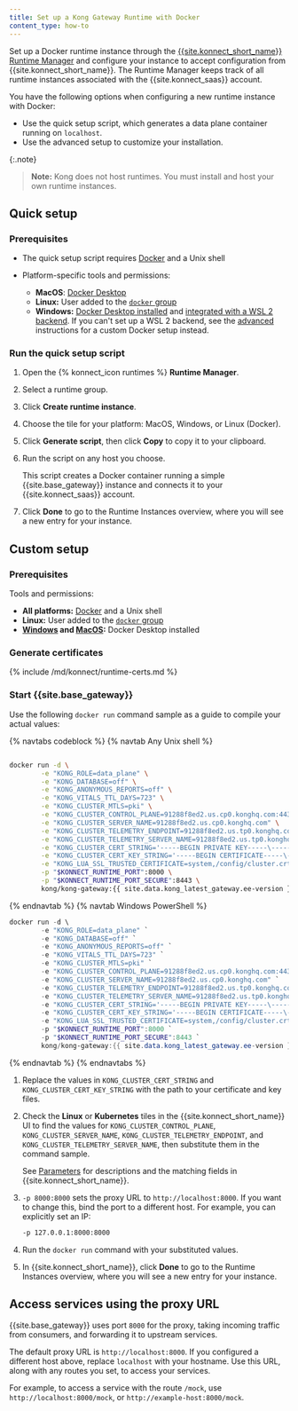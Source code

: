 ```yaml
---
title: Set up a Kong Gateway Runtime with Docker
content_type: how-to
---
```

Set up a Docker runtime instance through the
[{{site.konnect_short_name}} Runtime Manager](/konnect/runtime-manager) and
configure your instance to accept configuration from
{{site.konnect_short_name}}. The Runtime Manager keeps track of all runtime
instances associated with the {{site.konnect_saas}} account.

You have the following options when configuring a new runtime instance with Docker:
* Use the quick setup script, which generates a data plane container
running on `localhost`.
* Use the advanced setup to customize your installation.

{:.note}
> **Note:** Kong does not host runtimes. You must install and host your own
runtime instances.

## Quick setup

### Prerequisites

* The quick setup script requires [Docker](https://docs.docker.com/get-docker/) and a Unix shell

* Platform-specific tools and permissions:
  * **MacOS**: [Docker Desktop](https://docs.docker.com/docker-for-mac/install/)
  * **Linux:** User added to the [`docker` group](https://docs.docker.com/engine/install/linux-postinstall/)
  * **Windows:** [Docker Desktop installed](https://docs.docker.com/docker-for-windows/install/#install-docker-desktop-on-windows) and [integrated with a WSL 2 backend](https://docs.docker.com/docker-for-windows/wsl/).
  If you can't set up a WSL 2 backend, see the [advanced](#custom-setup) instructions for
  a custom Docker setup instead.

### Run the quick setup script

1. Open the {% konnect_icon runtimes %} **Runtime Manager**.

1. Select a runtime group.

1. Click **Create runtime instance**.

1. Choose the tile for your platform: MacOS, Windows, or Linux (Docker).

1. Click **Generate script**, then click **Copy** to copy it to your clipboard.

1. Run the script on any host you choose.

    This script creates a Docker container running a simple
    {{site.base_gateway}} instance and connects it to your
    {{site.konnect_saas}} account.

1. Click **Done** to go to the Runtime Instances overview, where you will
see a new entry for your instance.

## Custom setup

### Prerequisites

Tools and permissions:
* **All platforms:** [Docker](https://docs.docker.com/get-docker/) and a Unix shell
* **Linux:** User added to the [`docker` group](https://docs.docker.com/engine/install/linux-postinstall/)
* **[Windows](https://docs.docker.com/docker-for-windows/install/#install-docker-desktop-on-windows) and [MacOS](https://docs.docker.com/docker-for-mac/install/):** Docker Desktop installed

### Generate certificates
{% include /md/konnect/runtime-certs.md %}

### Start {{site.base_gateway}}

Use the following `docker run` command sample as a guide to compile your actual values:

{% navtabs codeblock %}
{% navtab Any Unix shell %}
```sh

docker run -d \
        -e "KONG_ROLE=data_plane" \
        -e "KONG_DATABASE=off" \
        -e "KONG_ANONYMOUS_REPORTS=off" \
        -e "KONG_VITALS_TTL_DAYS=723" \
        -e "KONG_CLUSTER_MTLS=pki" \
        -e "KONG_CLUSTER_CONTROL_PLANE=91288f8ed2.us.cp0.konghq.com:443" \
        -e "KONG_CLUSTER_SERVER_NAME=91288f8ed2.us.cp0.konghq.com" \
        -e "KONG_CLUSTER_TELEMETRY_ENDPOINT=91288f8ed2.us.tp0.konghq.com:443" \
        -e "KONG_CLUSTER_TELEMETRY_SERVER_NAME=91288f8ed2.us.tp0.konghq.com" \
        -e "KONG_CLUSTER_CERT_STRING='-----BEGIN PRIVATE KEY-----\-----END PRIVATE KEY-----\r\n'" \
        -e "KONG_CLUSTER_CERT_KEY_STRING='-----BEGIN CERTIFICATE-----\-----END CERTIFICATE-----\r\n'" \
        -e "KONG_LUA_SSL_TRUSTED_CERTIFICATE=system,/config/cluster.crt" \
        -p "$KONNECT_RUNTIME_PORT":8000 \
        -p "$KONNECT_RUNTIME_PORT_SECURE":8443 \
        kong/kong-gateway:{{ site.data.kong_latest_gateway.ee-version }}

```
{% endnavtab %}
{% navtab Windows PowerShell %}
```powershell
docker run -d \
        -e "KONG_ROLE=data_plane" `
        -e "KONG_DATABASE=off" `
        -e "KONG_ANONYMOUS_REPORTS=off" `
        -e "KONG_VITALS_TTL_DAYS=723" `
        -e "KONG_CLUSTER_MTLS=pki" `
        -e "KONG_CLUSTER_CONTROL_PLANE=91288f8ed2.us.cp0.konghq.com:443" `
        -e "KONG_CLUSTER_SERVER_NAME=91288f8ed2.us.cp0.konghq.com" `
        -e "KONG_CLUSTER_TELEMETRY_ENDPOINT=91288f8ed2.us.tp0.konghq.com:443" `
        -e "KONG_CLUSTER_TELEMETRY_SERVER_NAME=91288f8ed2.us.tp0.konghq.com" `
        -e "KONG_CLUSTER_CERT_STRING='-----BEGIN PRIVATE KEY-----\-----END PRIVATE KEY-----\r\n'" `
        -e "KONG_CLUSTER_CERT_KEY_STRING='-----BEGIN CERTIFICATE-----\-----END CERTIFICATE-----\r\n'" `
        -e "KONG_LUA_SSL_TRUSTED_CERTIFICATE=system,/config/cluster.crt" `
        -p "$KONNECT_RUNTIME_PORT":8000 `
        -p "$KONNECT_RUNTIME_PORT_SECURE":8443 `
        kong/kong-gateway:{{ site.data.kong_latest_gateway.ee-version }}

```
{% endnavtab %}
{% endnavtabs %}

1. Replace the values in `KONG_CLUSTER_CERT_STRING` and
`KONG_CLUSTER_CERT_KEY_STRING` with the path to your certificate and key files.

2. Check the **Linux** or **Kubernetes** tiles in the {{site.konnect_short_name}} UI to find the values for
        `KONG_CLUSTER_CONTROL_PLANE`, `KONG_CLUSTER_SERVER_NAME`,
        `KONG_CLUSTER_TELEMETRY_ENDPOINT`, and `KONG_CLUSTER_TELEMETRY_SERVER_NAME`,
        then substitute them in the command sample.

    See [Parameters](/konnect/runtime-manager/runtime-instances/runtime-parameter-reference) for
    descriptions and the matching fields in {{site.konnect_short_name}}.

3. `-p 8000:8000` sets the proxy URL to `http://localhost:8000`.
        If you want to change this, bind the port to a different host. For example,
        you can explicitly set an IP:

      ```sh
      -p 127.0.0.1:8000:8000
      ```

4. Run the `docker run` command with your substituted values.

6. In {{site.konnect_short_name}}, click **Done** to go to the Runtime Instances overview, where you will
see a new entry for your instance.


## Access services using the proxy URL

{{site.base_gateway}} uses port `8000` for the proxy, taking incoming
traffic from consumers, and forwarding it to upstream services.

The default proxy URL is `http://localhost:8000`. If you configured a different
host above, replace `localhost` with your hostname. Use this URL,
along with any routes you set, to access your services.

For example, to access a service with the route `/mock`, use
`http://localhost:8000/mock`, or `http://example-host:8000/mock`.
